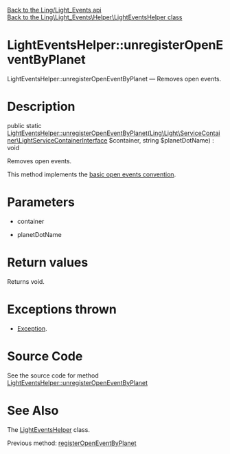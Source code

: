 [Back to the Ling/Light_Events api](https://github.com/lingtalfi/Light_Events/blob/master/doc/api/Ling/Light_Events.md)<br>
[Back to the Ling\Light_Events\Helper\LightEventsHelper class](https://github.com/lingtalfi/Light_Events/blob/master/doc/api/Ling/Light_Events/Helper/LightEventsHelper.md)


LightEventsHelper::unregisterOpenEventByPlanet
================



LightEventsHelper::unregisterOpenEventByPlanet — Removes open events.




Description
================


public static [LightEventsHelper::unregisterOpenEventByPlanet](https://github.com/lingtalfi/Light_Events/blob/master/doc/api/Ling/Light_Events/Helper/LightEventsHelper/unregisterOpenEventByPlanet.md)([Ling\Light\ServiceContainer\LightServiceContainerInterface](https://github.com/lingtalfi/Light/blob/master/doc/api/Ling/Light/ServiceContainer/LightServiceContainerInterface.md) $container, string $planetDotName) : void




Removes open events.

This method implements the [basic open events convention](https://github.com/lingtalfi/Light_Events/blob/master/doc/pages/conception-notes.md#basic-open-events-convention).




Parameters
================


- container

    

- planetDotName

    


Return values
================

Returns void.


Exceptions thrown
================

- [Exception](http://php.net/manual/en/class.exception.php).&nbsp;







Source Code
===========
See the source code for method [LightEventsHelper::unregisterOpenEventByPlanet](https://github.com/lingtalfi/Light_Events/blob/master/Helper/LightEventsHelper.php#L88-L98)


See Also
================

The [LightEventsHelper](https://github.com/lingtalfi/Light_Events/blob/master/doc/api/Ling/Light_Events/Helper/LightEventsHelper.md) class.

Previous method: [registerOpenEventByPlanet](https://github.com/lingtalfi/Light_Events/blob/master/doc/api/Ling/Light_Events/Helper/LightEventsHelper/registerOpenEventByPlanet.md)<br>


